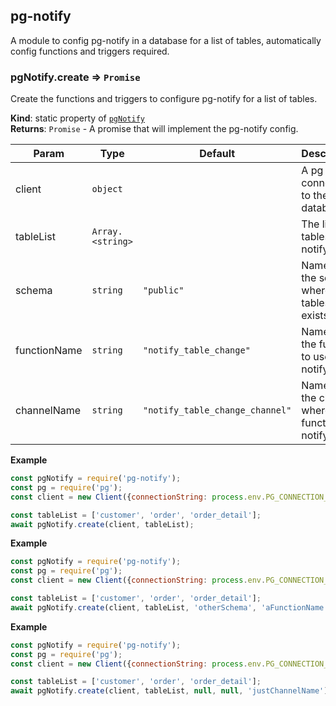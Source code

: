 <a name="module_pg-notify"></a>

## pg-notify
A module to config pg-notify in a database for a list of tables, automatically config functions and triggers required.

<a name="module_pg-notify.create"></a>

### pgNotify.create ⇒ <code>Promise</code>
Create the functions and triggers to configure pg-notify for a list of tables.

**Kind**: static property of [<code>pgNotify</code>](#module_pg-notify)  
**Returns**: <code>Promise</code> - A promise that will implement the pg-notify config.  

| Param | Type | Default | Description |
| --- | --- | --- | --- |
| client | <code>object</code> |  | A pg client connected to the database. |
| tableList | <code>Array.&lt;string&gt;</code> |  | The list of tables to notify. |
| schema | <code>string</code> | <code>&quot;public&quot;</code> | Name of the schema where the tables exists. |
| functionName | <code>string</code> | <code>&quot;notify_table_change&quot;</code> | Name of the function to use notify. |
| channelName | <code>string</code> | <code>&quot;notify_table_change_channel&quot;</code> | Name of the channel where the function notify. |

**Example**  
```js
const pgNotify = require('pg-notify');
const pg = require('pg');
const client = new Client({connectionString: process.env.PG_CONNECTION_STRING});

const tableList = ['customer', 'order', 'order_detail'];
await pgNotify.create(client, tableList);
```
**Example**  
```js
const pgNotify = require('pg-notify');
const pg = require('pg');
const client = new Client({connectionString: process.env.PG_CONNECTION_STRING});

const tableList = ['customer', 'order', 'order_detail'];
await pgNotify.create(client, tableList, 'otherSchema', 'aFunctionName', 'aChannelName');
```
**Example**  
```js
const pgNotify = require('pg-notify');
const pg = require('pg');
const client = new Client({connectionString: process.env.PG_CONNECTION_STRING});

const tableList = ['customer', 'order', 'order_detail'];
await pgNotify.create(client, tableList, null, null, 'justChannelName');
```
